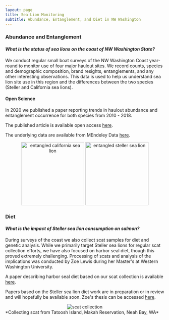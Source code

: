 ```yaml
---
layout: page
title: Sea Lion Monitoring
subtitle: Abundance, Entanglement, and Diet in NW Washington
---
```



### Abundance and Entanglement

#### *What is the status of sea lions on the coast of NW Washington State?*

We conduct regular small boat surveys of the NW Washington Coast year-round to monitor use of four major haulout sites. We record counts, species and demographic composition, brand resights, entanglements, and any other interesting observations. This data is used to help us understand sea lion site use in this region and the differences between the two species (Steller and California sea lions). 

#### Open Science

In 2020 we published a paper reporting trends in haulout abundance and entanglement occurrence for both species from 2010 - 2018. 

The published article is available open access [here](https://journals.plos.org/plosone/article?id=10.1371/journal.pone.0237178). 

The underlying data are available from MEndeley Data [here](https://data.mendeley.com/datasets/447sm2rwrk/1).

<center>
  <img src="https://lizallyn.github.io/assets/img/ent_zc.png" alt="entangled california sea lion" height = "200" />
  <img src="https://lizallyn.github.io/assets/img/ent_ej.png" alt="entangled steller sea lion" height = "200" />
</center>


### Diet

#### *What is the impact of Steller sea lion consumption on salmon?*

During surveys of the coast we also collect scat samples for diet and genetic analysis. While we primarily target Steller sea lions for regular scat collection efforts, we have also focused on harbor seal diet, though this proved extremely challenging. Processing of scats and analysis of the implications was conducted by Zoe Lewis during her Master's at Western Washington University. 

A paper describing harbor seal diet based on our scat collection is available [here](https://bioone.org/journals/northwestern-naturalist/volume-104/issue-3/NWN22-17/FIRST-DIET-DESCRIPTION-OF-THE-HARBOR-SEAL-PHOCA-VITULINA-IN/10.1898/NWN22-17.short).

Papers based on the Steller sea lion diet work are in preparation or in review and will hopefully be available soon. Zoe's thesis can be accessed [here](https://faculty.aceveda.wwu.edu/PDFs/theses/Lewis%20thesis.pdf).

<center>
<img src="https://lizallyn.github.io/assets/img/scat.jpg" alt="scat collection" />
</center>
*Collecting scat from Tatoosh Island, Makah Reservation, Neah Bay, WA*

